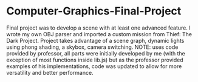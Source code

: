 # Computer-Graphics-Final-Project
Final project was to develop a scene with at least one advanced feature. I wrote my own OBJ parser and imported a custom mission from Thief: The Dark Project.
Project takes advantage of a scene graph, dynamic lights using phong shading, a skybox, camera switching.
NOTE: uses code provided by professor, all parts were initially developed by me (with the exception of most functions inside lib.js) but as the professor provided examples of his implementations, code was updated to allow for more versatility and better performance.
